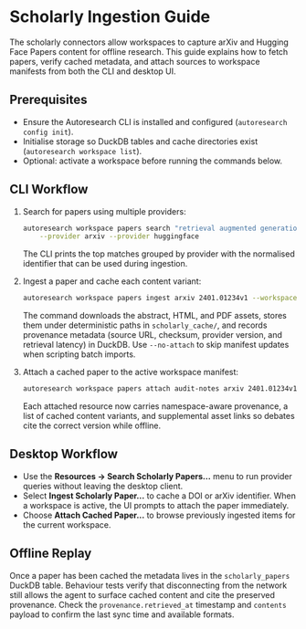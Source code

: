 # Scholarly Ingestion Guide

The scholarly connectors allow workspaces to capture arXiv and Hugging Face
Papers content for offline research. This guide explains how to fetch papers,
verify cached metadata, and attach sources to workspace manifests from both the
CLI and desktop UI.

## Prerequisites

- Ensure the Autoresearch CLI is installed and configured (`autoresearch
  config init`).
- Initialise storage so DuckDB tables and cache directories exist (`autoresearch
  workspace list`).
- Optional: activate a workspace before running the commands below.

## CLI Workflow

1. Search for papers using multiple providers:

   ```bash
   autoresearch workspace papers search "retrieval augmented generation" \
       --provider arxiv --provider huggingface
   ```

   The CLI prints the top matches grouped by provider with the normalised
   identifier that can be used during ingestion.

2. Ingest a paper and cache each content variant:

   ```bash
   autoresearch workspace papers ingest arxiv 2401.01234v1 --workspace audit-notes
   ```

   The command downloads the abstract, HTML, and PDF assets, stores them under
   deterministic paths in `scholarly_cache/`, and records provenance metadata
   (source URL, checksum, provider version, and retrieval latency) in DuckDB.
   Use `--no-attach` to skip manifest updates when scripting batch imports.

3. Attach a cached paper to the active workspace manifest:

   ```bash
   autoresearch workspace papers attach audit-notes arxiv 2401.01234v1
   ```

   Each attached resource now carries namespace-aware provenance, a list of
   cached content variants, and supplemental asset links so debates cite the
   correct version while offline.

## Desktop Workflow

- Use the **Resources → Search Scholarly Papers…** menu to run provider queries
  without leaving the desktop client.
- Select **Ingest Scholarly Paper…** to cache a DOI or arXiv identifier. When a
  workspace is active, the UI prompts to attach the paper immediately.
- Choose **Attach Cached Paper…** to browse previously ingested items for the
  current workspace.

## Offline Replay

Once a paper has been cached the metadata lives in the `scholarly_papers`
DuckDB table. Behaviour tests verify that disconnecting from the network still
allows the agent to surface cached content and cite the preserved provenance.
Check the `provenance.retrieved_at` timestamp and `contents` payload to confirm
the last sync time and available formats.
